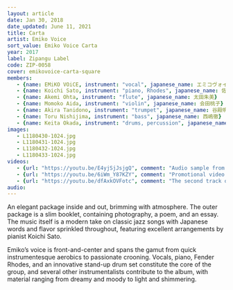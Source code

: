 ```yaml
---
layout: article
date: Jan 30, 2018
date_updated: June 11, 2021
title: Carta
artist: Emiko Voice
sort_value: Emiko Voice Carta
year: 2017
label: Zipangu Label
code: ZIP-0058
cover: emikovoice-carta-square
members:
   - {name: EMiKO VOiCE, instrument: "vocal", japanese_name: エミコヴォイス, url: "http://www.emikovoice.com"}
   - {name: Koichi Sato, instrument: "piano, Rhodes", japanese_name: 佐藤浩一}
   - {name: Akemi Ohta, instrument: "flute", japanese_name: 太田朱美}
   - {name: Momoko Aida, instrument: "violin", japanese_name: 会田桃子}
   - {name: Akira Tanidono, instrument: "trumpet", japanese_name: 谷殿明良}
   - {name: Toru Nishijima, instrument: "bass", japanese_name: 西嶋徹}
   - {name: Keita Okada, instrument: "drums, percussion", japanese_name: 岡田ケイタ}
images:
   - L1180430-1024.jpg
   - L1180431-1024.jpg
   - L1180432-1024.jpg
   - L1180433-1024.jpg
videos: 
   - {url: "https://youtu.be/E4yjSjJsjgQ", comment: "Audio sample from “The Days of Wine and Roses”, the first track on this album"}
   - {url: "https://youtu.be/6iWm_Y87KZY", comment: "Promotional video for this album"}
   - {url: "https://youtu.be/dfAxkOVFotc", comment: "The second track on this album, the Japanese folk song “Sanosa”, was recently featured on the 2021 compilation album The Rough Guide to Avant-Garde Japan"}
audio:
---
```

An elegant package inside and out, brimming with atmosphere. The outer package is a slim booklet, containing photography, a poem, and an essay. The music itself is a modern take on classic jazz songs with Japanese words and flavor sprinkled throughout, featuring excellent arrangements by pianist Koichi Sato.

Emiko’s voice is front-and-center and spans the gamut from quick instrumentesque aerobics to passionate crooning. Vocals, piano, Fender Rhodes, and an innovative stand-up drum set constitute the core of the group, and several other instrumentalists contribute to the album, with material ranging from dreamy and moody to light and shimmering.

